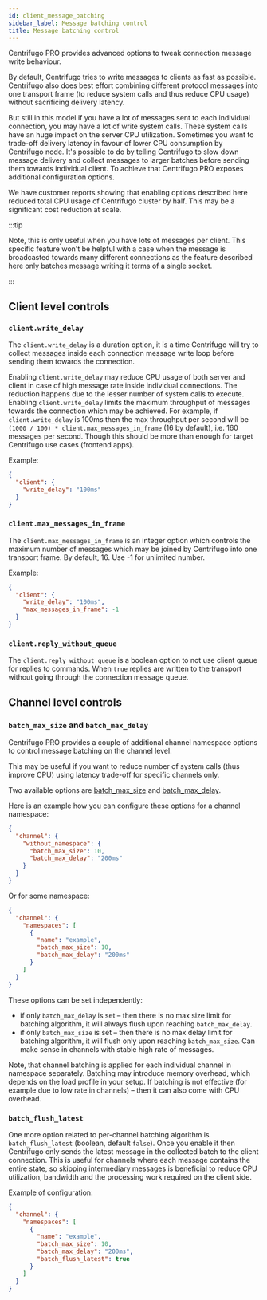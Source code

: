 ```yaml
---
id: client_message_batching
sidebar_label: Message batching control
title: Message batching control
---
```


Centrifugo PRO provides advanced options to tweak connection message write behaviour.

By default, Centrifugo tries to write messages to clients as fast as possible. Centrifugo also does best effort combining different protocol messages into one transport frame (to reduce system calls and thus reduce CPU usage) without sacrificing delivery latency.

But still in this model if you have a lot of messages sent to each individual connection, you may have a lot of write system calls. These system calls have an huge impact on the server CPU utilization. Sometimes you want to trade-off delivery latency in favour of lower CPU consumption by Centrifugo node. It's possible to do by telling Centrifugo to slow down message delivery and collect messages to larger batches before sending them towards individual client. To achieve that Centrifugo PRO exposes additional configuration options.

We have customer reports showing that enabling options described here reduced total CPU usage of Centrifugo cluster by half. This may be a significant cost reduction at scale.

:::tip

Note, this is only useful when you have lots of messages per client. This specific feature won't be helpful with a case when the message is broadcasted towards many different connections as the feature described here only batches message writing it terms of a single socket.

:::

## Client level controls

### `client.write_delay`

The `client.write_delay` is a duration option, it is a time Centrifugo will try to collect messages inside each connection message write loop before sending them towards the connection.

Enabling `client.write_delay` may reduce CPU usage of both server and client in case of high message rate inside individual connections. The reduction happens due to the lesser number of system calls to execute. Enabling `client.write_delay` limits the maximum throughput of messages towards the connection which may be achieved. For example, if `client.write_delay` is 100ms then the max throughput per second will be `(1000 / 100) * client.max_messages_in_frame` (16 by default), i.e. 160 messages per second. Though this should be more than enough for target Centrifugo use cases (frontend apps).

Example:

```json title="config.json"
{
  "client": {
    "write_delay": "100ms"
  }
}
```

### `client.max_messages_in_frame`

The `client.max_messages_in_frame` is an integer option which controls the maximum number of messages which may be joined by Centrifugo into one transport frame. By default, 16. Use -1 for unlimited number.

Example:

```json title="config.json"
{
  "client": {
    "write_delay": "100ms",
    "max_messages_in_frame": -1
  }
}
```

### `client.reply_without_queue`

The `client.reply_without_queue` is a boolean option to not use client queue for replies to commands. When `true` replies are written to the transport without going through the connection message queue.

## Channel level controls

### `batch_max_size` and `batch_max_delay`

Centrifugo PRO provides a couple of additional channel namespace options to control message batching on the channel level.

This may be useful if you want to reduce number of system calls (thus improve CPU) using latency trade-off for specific channels only.

Two available options are [batch_max_size](../server/channels.md#batch_max_size) and [batch_max_delay](../server/channels.md#batch_max_delay).

Here is an example how you can configure these options for a channel namespace:

```json title="config.json"
{
  "channel": {
    "without_namespace": {
      "batch_max_size": 10,
      "batch_max_delay": "200ms"
    }
  }
}
```

Or for some namespace:

```json title="config.json"
{
  "channel": {
    "namespaces": [
      {
        "name": "example",
        "batch_max_size": 10,
        "batch_max_delay": "200ms"
      }
    ]
  }
}
```

These options can be set independently:

* if only `batch_max_delay` is set – then there is no max size limit for batching algorithm, it will always flush upon reaching `batch_max_delay`.
* if only `batch_max_size` is set – then there is no max delay limit for batching algorithm, it will flush only upon reaching `batch_max_size`. Can make sense in channels with stable high rate of messages.

Note, that channel batching is applied for each individual channel in namespace separately. Batching may introduce memory overhead, which depends on the load profile in your setup. If batching is not effective (for example due to low rate in channels) – then it can also come with CPU overhead.

### `batch_flush_latest`

One more option related to per-channel batching algorithm is `batch_flush_latest` (boolean, default `false`). Once you enable it then Centrifugo only sends the latest message in the collected batch to the client connection. This is useful for channels where each message contains the entire state, so skipping intermediary messages is beneficial to reduce CPU utilization, bandwidth and the processing work required on the client side.

Example of configuration:

```json title="config.json"
{
  "channel": {
    "namespaces": [
      {
        "name": "example",
        "batch_max_size": 10,
        "batch_max_delay": "200ms",
        "batch_flush_latest": true
      }
    ]
  }
}
```
